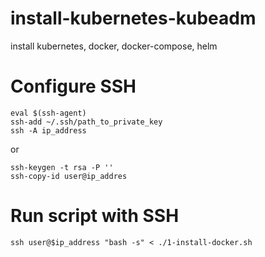 # install-kubernetes-kubeadm
install kubernetes, docker, docker-compose, helm

# Configure SSH
  ```
  eval $(ssh-agent)
  ssh-add ~/.ssh/path_to_private_key
  ssh -A ip_address
  ```
  or
  ```
  ssh-keygen -t rsa -P ''
  ssh-copy-id user@ip_addres
  ```
# Run script with SSH
  ```
  ssh user@$ip_address "bash -s" < ./1-install-docker.sh
  ```
 
